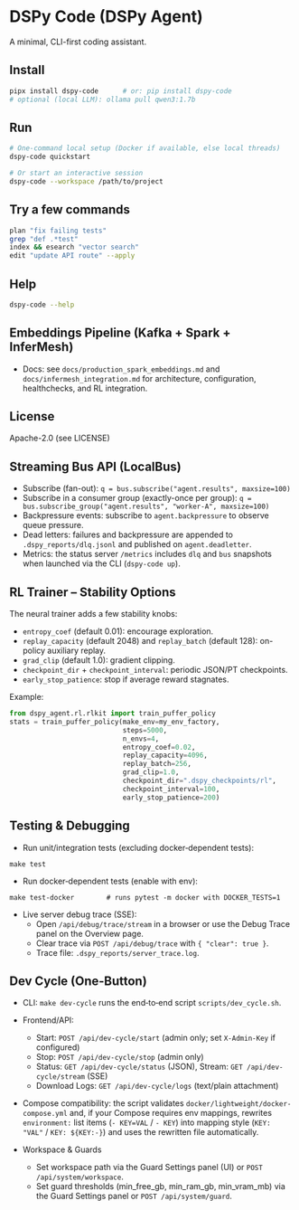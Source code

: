 # DSPy Code (DSPy Agent)

A minimal, CLI-first coding assistant.

## Install
```bash
pipx install dspy-code      # or: pip install dspy-code
# optional (local LLM): ollama pull qwen3:1.7b
```

## Run
```bash
# One-command local setup (Docker if available, else local threads)
dspy-code quickstart

# Or start an interactive session
dspy-code --workspace /path/to/project
```

## Try a few commands
```bash
plan "fix failing tests"
grep "def .*test"
index && esearch "vector search"
edit "update API route" --apply
```

## Help
```bash
dspy-code --help
```

## Embeddings Pipeline (Kafka + Spark + InferMesh)
- Docs: see `docs/production_spark_embeddings.md` and `docs/infermesh_integration.md` for architecture, configuration, healthchecks, and RL integration.

## License
Apache-2.0 (see LICENSE)

## Streaming Bus API (LocalBus)
- Subscribe (fan-out): `q = bus.subscribe("agent.results", maxsize=100)`
- Subscribe in a consumer group (exactly-once per group): `q = bus.subscribe_group("agent.results", "worker-A", maxsize=100)`
- Backpressure events: subscribe to `agent.backpressure` to observe queue pressure.
- Dead letters: failures and backpressure are appended to `.dspy_reports/dlq.jsonl` and published on `agent.deadletter`.
- Metrics: the status server `/metrics` includes `dlq` and `bus` snapshots when launched via the CLI (`dspy-code up`).

## RL Trainer – Stability Options
The neural trainer adds a few stability knobs:
- `entropy_coef` (default 0.01): encourage exploration.
- `replay_capacity` (default 2048) and `replay_batch` (default 128): on-policy auxiliary replay.
- `grad_clip` (default 1.0): gradient clipping.
- `checkpoint_dir` + `checkpoint_interval`: periodic JSON/PT checkpoints.
- `early_stop_patience`: stop if average reward stagnates.

Example:
```python
from dspy_agent.rl.rlkit import train_puffer_policy
stats = train_puffer_policy(make_env=my_env_factory,
                            steps=5000,
                            n_envs=4,
                            entropy_coef=0.02,
                            replay_capacity=4096,
                            replay_batch=256,
                            grad_clip=1.0,
                            checkpoint_dir=".dspy_checkpoints/rl",
                            checkpoint_interval=100,
                            early_stop_patience=200)
```
## Testing & Debugging

- Run unit/integration tests (excluding docker‐dependent tests):

```
make test
```

- Run docker‐dependent tests (enable with env):

```
make test-docker        # runs pytest -m docker with DOCKER_TESTS=1
```

- Live server debug trace (SSE):
  - Open `/api/debug/trace/stream` in a browser or use the Debug Trace panel on the Overview page.
  - Clear trace via `POST /api/debug/trace` with `{ "clear": true }`.
  - Trace file: `.dspy_reports/server_trace.log`.

## Dev Cycle (One‑Button)

- CLI: `make dev-cycle` runs the end‑to‑end script `scripts/dev_cycle.sh`.
- Frontend/API:
  - Start: `POST /api/dev-cycle/start` (admin only; set `X-Admin-Key` if configured)
  - Stop: `POST /api/dev-cycle/stop` (admin only)
  - Status: `GET /api/dev-cycle/status` (JSON), Stream: `GET /api/dev-cycle/stream` (SSE)
  - Download Logs: `GET /api/dev-cycle/logs` (text/plain attachment)
- Compose compatibility: the script validates `docker/lightweight/docker-compose.yml` and, if your Compose requires env mappings, rewrites `environment:` list items (`- KEY=VAL` / `- KEY`) into mapping style (`KEY: "VAL"` / `KEY: ${KEY:-}`) and uses the rewritten file automatically.

- Workspace & Guards
  - Set workspace path via the Guard Settings panel (UI) or `POST /api/system/workspace`.
  - Set guard thresholds (min_free_gb, min_ram_gb, min_vram_mb) via the Guard Settings panel or `POST /api/system/guard`.
